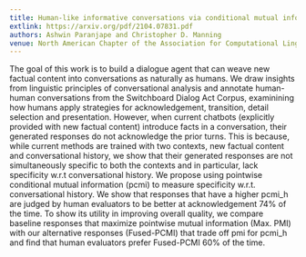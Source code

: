 ```yaml
---
title: Human-like informative conversations via conditional mutual information
extlink: https://arxiv.org/pdf/2104.07831.pdf
authors: Ashwin Paranjape and Christopher D. Manning
venue: North American Chapter of the Association for Computational Linguistics (NAACL), 2021
---
```

The goal of this work is to build a dialogue agent that can weave new factual content into conversations as naturally as humans. We draw insights from linguistic principles of conversational analysis and annotate human-human conversations from the Switchboard Dialog Act Corpus, examinining how humans apply strategies for acknowledgement, transition, detail selection and presentation. However, when current chatbots (explicitly provided with new factual content) introduce facts in a
conversation, their generated responses do not acknowledge the prior turns. This is because, while current methods are trained with two contexts, new factual content and conversational history, we show that their generated responses are not simultaneously specific to both the contexts and in particular, lack specificity w.r.t conversational history. 
We propose using pointwise conditional mutual information (pcmi) to measure specificity w.r.t. conversational history. We show that responses that have a higher pcmi_h are judged by human evaluators to be better at acknowledgement 74% of the time.
To show its utility in improving overall quality, we compare baseline responses that maximize pointwise mutual information (Max. PMI) with our alternative responses (Fused-PCMI) that trade off pmi for pcmi_h and find that human evaluators prefer Fused-PCMI 60% of the time. 
